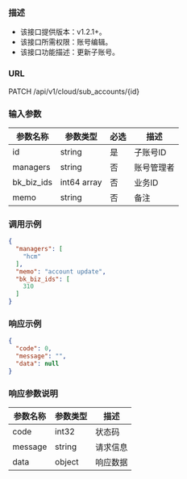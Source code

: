### 描述

- 该接口提供版本：v1.2.1+。
- 该接口所需权限：账号编辑。
- 该接口功能描述：更新子账号。

### URL

PATCH /api/v1/cloud/sub_accounts/{id}

### 输入参数

| 参数名称       | 参数类型        | 必选 | 描述    |
|------------|-------------|----|-------|
| id         | string      | 是  | 子账号ID |
| managers   | string      | 否  | 账号管理者 |
| bk_biz_ids | int64 array | 否  | 业务ID  |
| memo       | string      | 否  | 备注    |

### 调用示例

```json
{
  "managers": [
    "hcm"
  ],
  "memo": "account update",
  "bk_biz_ids": [
    310
  ]
}
```

### 响应示例

```json
{
  "code": 0,
  "message": "",
  "data": null
}
```

### 响应参数说明

| 参数名称    | 参数类型   | 描述   |
|---------|--------|------|
| code    | int32  | 状态码  |
| message | string | 请求信息 |
| data    | object | 响应数据 |
